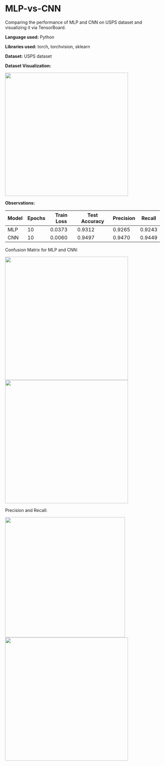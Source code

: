 # MLP-vs-CNN
Comparing the performance of MLP and CNN on USPS dataset and visualizing it via TensorBoard.

**Language used:** Python

**Libraries used:** torch, torchvision, sklearn

**Dataset:** USPS dataset

**Dataset Visualization:**

<img src=https://github.com/Manaswi-Vichare/MLP-vs-CNN/assets/83514527/666201a7-c621-4516-bfc5-0e327a9f9938, width = 400>

**Observations:**

|  Model | Epochs | Train Loss | Test Accuracy | Precision | Recall |
|--|--|--|--|--|--|
| MLP | 10 | 0.0373 | 0.9312 | 0.9265 | 0.9243 |
| CNN | 10 | 0.0060 | 0.9497 | 0.9470 | 0.9449 |

Confusion Matrix for MLP and CNN:

<img src=https://github.com/Manaswi-Vichare/MLP-vs-CNN/assets/83514527/a557515c-1ad3-4e6b-9101-e7f07eb1571f, width = 400>
<img src=https://github.com/Manaswi-Vichare/MLP-vs-CNN/assets/83514527/1077acb5-8306-4f02-8c57-6eaa6ebf27f7, width = 400>

Precision and Recall:

<img src=https://github.com/Manaswi-Vichare/MLP-vs-CNN/assets/83514527/d6165378-da8f-480e-bea9-2a620f971a47, width = 390>
<img src=https://github.com/Manaswi-Vichare/MLP-vs-CNN/assets/83514527/95892ce8-b76b-415f-a41a-df1137b04756, width = 400>









